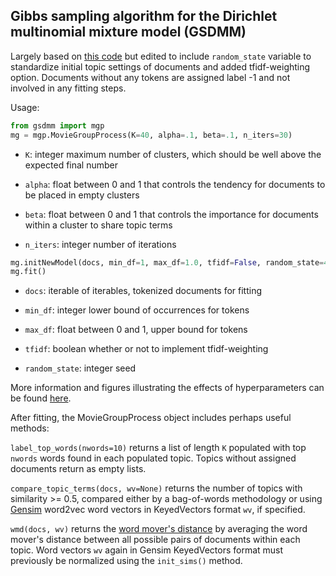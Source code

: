 ## Gibbs sampling algorithm for the Dirichlet multinomial mixture model (GSDMM)

Largely based on [this code](https://github.com/rwalk/gsdmm) but edited to include `random_state` variable to standardize initial topic settings of documents and added tfidf-weighting option. Documents without any tokens are assigned label -1 and not involved in any fitting steps.

Usage:
```python
from gsdmm import mgp
mg = mgp.MovieGroupProcess(K=40, alpha=.1, beta=.1, n_iters=30)
```

- `K`: integer maximum number of clusters, which should be well above the expected final number

- `alpha`: float between 0 and 1 that controls the tendency for documents to be placed in empty clusters

- `beta`: float between 0 and 1 that controls the importance for documents within a cluster to share topic terms

- `n_iters`: integer number of iterations

```python
mg.initNewModel(docs, min_df=1, max_df=1.0, tfidf=False, random_state=40)
mg.fit()
```

- `docs`: iterable of iterables, tokenized documents for fitting

- `min_df`: integer lower bound of occurrences for tokens

- `max_df`: float between 0 and 1, upper bound for tokens

- `tfidf`: boolean whether or not to implement tfidf-weighting

- `random_state`: integer seed

More information and figures illustrating the effects of hyperparameters can be found [here](https://dl.acm.org/doi/10.1145/2623330.2623715).

After fitting, the MovieGroupProcess object includes perhaps useful methods:

`label_top_words(nwords=10)` returns a list of length `K` populated with top `nwords` words found in each populated topic. Topics without assigned documents return as empty lists.

`compare_topic_terms(docs, wv=None)` returns the number of topics with similarity >= 0.5, compared either by a bag-of-words methodology or using [Gensim](https://radimrehurek.com/gensim_3.8.3/index.html) word2vec word vectors in KeyedVectors format `wv`, if specified.

`wmd(docs, wv)` returns the [word mover's distance](http://proceedings.mlr.press/v37/kusnerb15.pdf) by averaging the word mover's distance between all possible pairs of documents within each topic. Word vectors `wv` again in Gensim KeyedVectors format must previously be normalized using the `init_sims()` method.
